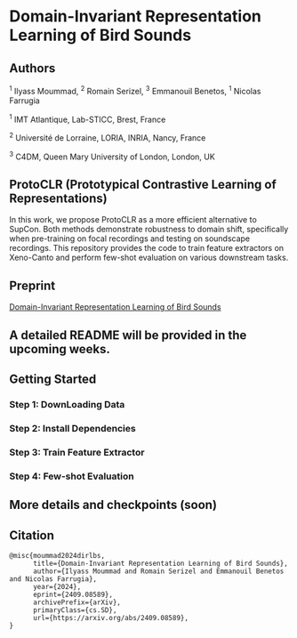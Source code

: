 # Domain-Invariant Representation Learning of Bird Sounds

## Authors
<sup>1</sup> Ilyass Moummad, <sup>2</sup> Romain Serizel, <sup>3</sup> Emmanouil Benetos, <sup>1</sup> Nicolas Farrugia

<sup>1</sup> IMT Atlantique, Lab-STICC, Brest, France

<sup>2</sup> Université de Lorraine, LORIA, INRIA, Nancy, France  

<sup>3</sup> C4DM, Queen Mary University of London, London, UK  

## ProtoCLR (Prototypical Contrastive Learning of Representations)
In this work, we propose ProtoCLR as a more efficient alternative to SupCon. Both methods demonstrate robustness to domain shift, specifically when pre-training on focal recordings and testing on soundscape recordings. This repository provides the code to train feature extractors on Xeno-Canto and perform few-shot evaluation on various downstream tasks.

## Preprint
[Domain-Invariant Representation Learning of Bird Sounds](https://arxiv.org/abs/2409.08589)

## A detailed README will be provided in the upcoming weeks.

## Getting Started

### Step 1: DownLoading Data
<!-- 1. Clone the [BirdSet](https://github.com/DBD-research-group/BirdSet) benchmark repository.
2. Follow the installation steps in their repo and download the required datasets. -->

### Step 2: Install Dependencies
<!-- Install requirements.txt from both BirdSet and this repository:

```bash
pip install -r requirements.txt 
```

### Step 3 (Optional): Sanity Check for Dataset Loading

```bash
python3 train_encoder.py --debug
``` -->

### Step 3: Train Feature Extractor
<!-- **ProtoCLR with CvT-13**

```bash
python3 train_encoder.py --loss protoclr --pretrainds XCM --epochs 100 --adam --nworkers 16 --bs 256 --lr 5e-4 --wd 1e-6 --device cuda:0 --model cvt13 --datadir birdset_path --savepath path_for_checkpoint --save
```

**SupCon with MobileNetV3-Large**

```bash
python3 train_encoder.py --loss supcon --pretrainds XCM --epochs 100 --nworkers 16 --bs 1024 --lr 5e-2 --wd 1e-6 --device cuda:0 --model mobilenetv3l --datadir birdset_path --savepath path_for_checkpoint --save
```

For more details about the arguments, refer to args.py.

**Note** Adjust the number of workers (--nworkers) based on your machine to avoid data loader bottlenecks, which can slow down training. -->

### Step 4: Few-shot Evaluation

<!-- To evaluate the model on a 5-shot task, run the following:
```bash
python3 test_fewshot.py --nshots 5 --model mobilenetv3l --modelckpt /path/to/mobilenetv3l_supcon_pretrain_XCM_checkpoint.pth --bs 1024 --nworkers 16 --datadir /path/to/hf_birdset/
```
**Note** Reduce the batch size (--bs) if it doesn't fit in your GPU memory. -->

## More details and checkpoints (soon)

## Citation
```
@misc{moummad2024dirlbs,
      title={Domain-Invariant Representation Learning of Bird Sounds}, 
      author={Ilyass Moummad and Romain Serizel and Emmanouil Benetos and Nicolas Farrugia},
      year={2024},
      eprint={2409.08589},
      archivePrefix={arXiv},
      primaryClass={cs.SD},
      url={https://arxiv.org/abs/2409.08589}, 
}
```